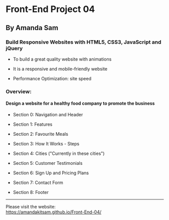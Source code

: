 # Front-End Project 04

## By Amanda Sam

### Build Responsive Websites with HTML5, CSS3, JavaScript and jQuery

- To build a great quality website with animations

- It is a responsive and mobile-friendly website

- Performance Optimization: site speed

### Overview:

#### Design a website for a healthy food company to promote the business

- Section 0: Navigation and Header

- Section 1: Features

- Section 2: Favourite Meals

- Section 3: How It Works - Steps

- Section 4: Cities ("Currently in these cities")

- Section 5: Customer Testimonials

- Section 6: Sign Up and Pricing Plans

- Section 7: Contact Form

- Section 8: Footer

-------------------------------------------

Please visit the website:<br/>
https://amandakitsam.github.io/Front-End-04/
